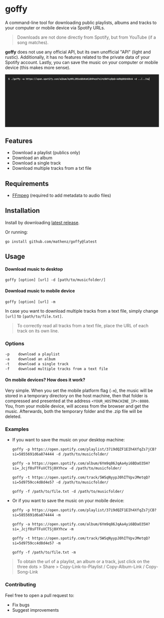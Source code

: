 # goffy

A command-line tool for downloading public playlists, albums and tracks to your computer or mobile device via Spotify URLs.

> Downloads are not done directly from Spotify, but from YouTube (if a song matches).

**goffy** does not use any official API, but its own unofficial "API" (light and rustic). Additionally, it has no features related to the private data of your Spotify account. Lastly, you can save the music on your computer or mobile device (this makes more sense).

![Alt text](/examples/album.gif)

## Features

- Download a playlist (publics only)
- Download an album
- Download a single track
- Download multiple tracks from a txt file

## Requirements

* [FFmpeg](https://ffmpeg.org/) (required to add metadata to audio files)

## Installation
Install by downloading [latest release](https://github.com/mathenz/goffy/releases/tag/v1.1.0).

Or running:
```
go install github.com/mathenz/goffy@latest
```
## Usage

#### Download music to desktop
```
goffy [option] [url] -d [path/to/musicfolder/]
```
#### Download music to mobile device
```
goffy [option] [url] -m
```

In case you want to download multiple tracks from a text file, simply change ```[url]``` to ```[path/to/file.txt]```.
> To correctly read all tracks from a text file, place the URL of each track on its own line.


### Options

```
-p    download a playlist
-a    download an album
-t    download a single track
-f    download multiple tracks from a text file
```
#### On mobile devices? How does it work?

Very simple. When you set the mobile platform flag (```-m```), the music will be stored in a temporary directory on the host machine, then that folder is compressed and presented at the address ```<YOUR_HOSTMACHINE_IP>:8080```. You, from your mobile device, will access from the browser and get the music. Afterwards, both the temporary folder and the .zip file will be deleted.


### Examples

- If you want to save the music on your desktop machine:
   > 
   ```
   goffy -p https://open.spotify.com/playlist/37i9dQZF1EIh4XfqZs7jCB?si=5855691d6a874444 -d /path/to/musicfolder/
   ```
   ```
   goffy -a https://open.spotify.com/album/6Ym9q86JqAa4yi6BDaO35H?si=_Jcjf0sFTFuVCTSj0XYhcw -d /path/to/musicfolder/
   ```
   ```
   goffy -t https://open.spotify.com/track/5WSqNyypJ0hITVpvJMetqQ?si=5d9759cc4d8d4e57 -d /path/to/musicfolder/
   ```
   ```
   goffy -f /path/to/file.txt -d /path/to/musicfolder/
   ```
   >
- Or if you want to save the music on your mobile device:
   > 
   ```
   goffy -p https://open.spotify.com/playlist/37i9dQZF1EIh4XfqZs7jCB?si=5855691d6a874444 -m
   ```
   ```
   goffy -a https://open.spotify.com/album/6Ym9q86JqAa4yi6BDaO35H?si=_Jcjf0sFTFuVCTSj0XYhcw -m
   ```
   ```
   goffy -t https://open.spotify.com/track/5WSqNyypJ0hITVpvJMetqQ?si=5d9759cc4d8d4e57 -m
   ```
   ```
   goffy -f /path/to/file.txt -m
   ```
   >


> To obtain the url of a playlist, an album or a track, just click on the three dots > Share > Copy-Link-to-Playlist / Copy-Album-Link / Copy-Song-Link

### Contributing

Feel free to open a pull request to:

* Fix bugs
* Suggest improvements
